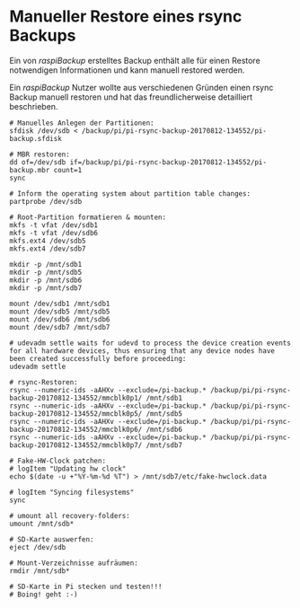 # Manueller Restore eines rsync Backups

Ein von *raspiBackup* erstelltes Backup enthält alle für einen Restore
notwendigen Informationen und kann manuell restored werden.

Ein *raspiBackup* Nutzer wollte aus verschiedenen Gründen einen rsync Backup
manuell restoren und hat das freundlicherweise detailliert beschrieben.

```
# Manuelles Anlegen der Partitionen:
sfdisk /dev/sdb < /backup/pi/pi-rsync-backup-20170812-134552/pi-backup.sfdisk

# MBR restoren:
dd of=/dev/sdb if=/backup/pi/pi-rsync-backup-20170812-134552/pi-backup.mbr count=1
sync

# Inform the operating system about partition table changes:
partprobe /dev/sdb

# Root-Partition formatieren & mounten:
mkfs -t vfat /dev/sdb1
mkfs -t vfat /dev/sdb6
mkfs.ext4 /dev/sdb5
mkfs.ext4 /dev/sdb7

mkdir -p /mnt/sdb1
mkdir -p /mnt/sdb5
mkdir -p /mnt/sdb6
mkdir -p /mnt/sdb7

mount /dev/sdb1 /mnt/sdb1
mount /dev/sdb5 /mnt/sdb5
mount /dev/sdb6 /mnt/sdb6
mount /dev/sdb7 /mnt/sdb7

# udevadm settle waits for udevd to process the device creation events for all hardware devices, thus ensuring that any device nodes have been created successfully before proceeding:
udevadm settle

# rsync-Restoren:
rsync --numeric-ids -aAHXv --exclude=/pi-backup.* /backup/pi/pi-rsync-backup-20170812-134552/mmcblk0p1/ /mnt/sdb1
rsync --numeric-ids -aAHXv --exclude=/pi-backup.* /backup/pi/pi-rsync-backup-20170812-134552/mmcblk0p5/ /mnt/sdb5
rsync --numeric-ids -aAHXv --exclude=/pi-backup.* /backup/pi/pi-rsync-backup-20170812-134552/mmcblk0p6/ /mnt/sdb6
rsync --numeric-ids -aAHXv --exclude=/pi-backup.* /backup/pi/pi-rsync-backup-20170812-134552/mmcblk0p7/ /mnt/sdb7

# Fake-HW-Clock patchen:
# logItem "Updating hw clock"
echo $(date -u +"%Y-%m-%d %T") > /mnt/sdb7/etc/fake-hwclock.data

# logItem "Syncing filesystems"
sync

# umount all recovery-folders:
umount /mnt/sdb*

# SD-Karte auswerfen:
eject /dev/sdb

# Mount-Verzeichnisse aufräumen:
rmdir /mnt/sdb*

# SD-Karte in Pi stecken und testen!!!
# Boing! geht :-)
```

[.status]: translated
[.source]: https://www.linux-tips-and-tricks.de/de/raspibackupcategoried/497-raspibackup-manueller-restore-eines-backups
[.source]: https://www.linux-tips-and-tricks.de/en/raspibackupcategorye/498-raspibackup-manual-restore

